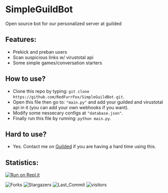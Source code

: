 # SimpleGuildBot
Open source bot for our personalized server at guilded

## Features:
- Prekick and preban users
- Scan suspicious links w/ virustotal api
- Some simple games/conversation starters

## How to use?
- Clone this repo by typing: `git clone https://github.com/RedFurrFox/SimpleGuildBot.git`.
- Open this file then go to: `"main.py"` and add your guilded and virustotal api in it (you can add your own webhooks if you want).
- Modify some nessecary configs at `"database.json"`.
- Finally run this file by running: `python main.py`.

## Hard to use?
- Yes. Contact me on [Guilded](https://www.guilded.gg/u/RedFurrFox) if you are having a hard time using this.

## Statistics:
[![Run on Repl.it](https://replit.com/badge/github/redfurrfox/simpleguildbot)](https://replit.com/new/github/redfurrfox/simpleguildbot)

![Forks](https://img.shields.io/github/forks/RedFurrFox/SimpleGuildBot?style=social)
![Stargazers](https://img.shields.io/github/stars/RedFurrFox/SimpleGuildBot?style=social)
![Last_Commit](https://img.shields.io/github/last-commit/RedFurrFox/SimpleGuildBot?style=social)
![visitors](https://visitor-badge.laobi.icu/badge?page_id=[RedFurrFox].SimpleGuildBot)
